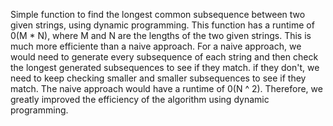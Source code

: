 Simple function to find the longest common subsequence between two given strings, using dynamic programming.
This function has a runtime of 0(M * N), where M and N are the lengths of the two given strings. This is much more efficiente than a naive approach.
For a naive approach, we would need to generate every subsequence of each string and then check the longest generated subsequences to see if they match. if they don't, we need to keep checking smaller and smaller subsequences to see if they match.
The naive approach would have a runtime of 0(N ^ 2). Therefore, we greatly improved the efficiency of the algorithm using dynamic programming.
